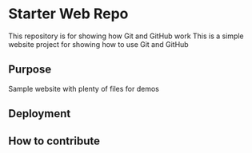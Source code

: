 # Starter Web Repo

This repository is for showing how Git and GitHub work
This is a simple website project for showing how to use Git and GitHub

## Purpose

Sample website with plenty of files for demos

## Deployment

## How to contribute